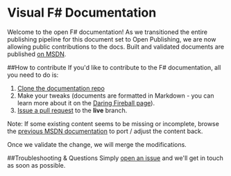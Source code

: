 # Visual F# Documentation

Welcome to the open F# documentation! As we transitioned the entire publishing pipeline for this document set to Open Publishing, we are now allowing public contributions to the docs. Built and validated documents are published [on MSDN](https://msdn.microsoft.com/en-us/visualfsharpdocs/conceptual/visual-fsharp).

##How to contribute
If you'd like to contribute to the F# documentation, all you need to do is:

1. [Clone the documentation repo](https://help.github.com/articles/cloning-a-repository/)
2. Make your tweaks (documents are formatted in Markdown - you can learn more about it on the [Daring Fireball page](http://daringfireball.net/projects/markdown/syntax)).
3. [Issue a pull request](https://help.github.com/articles/using-pull-requests/) to the **live** branch.

Note: If some existing content seems to be missing or incomplete, browse the [previous MSDN documentation](https://msdn.microsoft.com/en-us/library/dd233154%28v=vs.120%29.aspx) to port / adjust the content back.


Once we validate the change, we will merge the modifications.

##Troubleshooting & Questions
Simply [open an issue](https://github.com/Microsoft/visualfsharpdocs/issues) and we'll get in touch as soon as possible.
